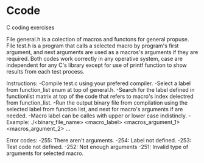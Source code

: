# Ccode
C coding exercises

File general.h is a colection of macros and functons for general propuse.
File test.h is a program that calls a selected macro by program's first argument, and next arguments are used as a macros's arguments if they are required.
Both codes work correctly in any operative system, case are independent for any C's library except for use of printf function to show results from each test process.

Instructions:
-Compile test.c using your prefered compiler.
-Select a label from function_list enum at top of general.h.
-Search for the label defined in functionlist matrix at top of the code that refers to macro's index delectred from function_list.
-Run the output binary file from compilation using the selected label from function list, and next for macro's arguments if are needed.
-Macro label can be calles with upper or lower case indistincly.
-Example: ./<binary_file_name> <macro_label> <macros_argument_1> <macros_argument_2> ...

Error codes:
-255: There aren't arguments.
-254: Label not defined.
-253: Test code not defined.
-252: Not enough arguments
-251: Invalid type of arguments for selected macro.
